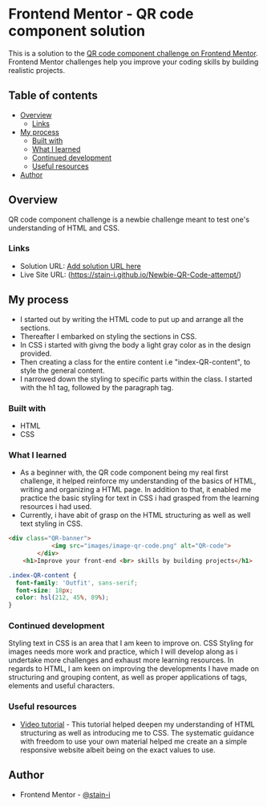 # Frontend Mentor - QR code component solution

This is a solution to the [QR code component challenge on Frontend Mentor](https://www.frontendmentor.io/challenges/qr-code-component-iux_sIO_H). Frontend Mentor challenges help you improve your coding skills by building realistic projects. 

## Table of contents

- [Overview](#overview)
  - [Links](#links)
- [My process](#my-process)
  - [Built with](#built-with)
  - [What I learned](#what-i-learned)
  - [Continued development](#continued-development)
  - [Useful resources](#useful-resources)
- [Author](#author)


## Overview
QR code component challenge is a newbie challenge meant to test one's understanding of HTML and CSS. 


### Links

- Solution URL: [Add solution URL here](https://your-solution-url.com)
- Live Site URL: (https://stain-i.github.io/Newbie-QR-Code-attempt/)

## My process
- I started out by writing the HTML code to put up and arrange all the sections.
- Thereafter I embarked on styling the sections in CSS.
- In CSS i started with givng the body a light gray color as in the design provided.
- Then creating a class for the entire content i.e "index-QR-content", to style the general content.
- I narrowed down the styling to specific parts within the class. I started with the h1 tag, followed by the paragraph tag.

### Built with

- HTML
- CSS 

### What I learned
- As a beginner with, the QR code component being my real first challenge, it helped reinforce my understanding of the basics of HTML, writing and organizing a HTML page. In addition to that, it enabled me practice the basic styling for text in CSS i had grasped from the learning resources i had used. 
- Currently, i have abit of grasp on the HTML structuring as well as well text styling in CSS.

```html
<div class="QR-banner">
            <img src="images/image-qr-code.png" alt="QR-code">
        </div>
    <h1>Improve your front-end <br> skills by building projects</h1>
```
```css
.index-QR-content {
  font-family: 'Outfit', sans-serif;
  font-size: 18px;
  color: hsl(212, 45%, 89%);
}
```

### Continued development

Styling text in CSS is an area that I am keen to improve on. CSS Styling for images needs more work and practice, which I will develop along as i undertake more challenges and exhaust more learning resources. In regards to HTML, I am keen on improving the developments I have made on structuring and grouping content, as well as proper applications of tags, elements and useful characters.  


### Useful resources

- [Video tutorial](https://zinduaschool.thinkific.com/courses/take/software-dev-foundations/lessons/36614550-creating-a-responsive-website) - This tutorial helped deepen my understanding of HTML structuring as well as introducing me to CSS. The systematic guidance with freedom to use your own material helped me create an a simple responsive website albeit being on the exact values to use.

## Author

- Frontend Mentor - [@stain-i](https://www.frontendmentor.io/profile/stain-i)

